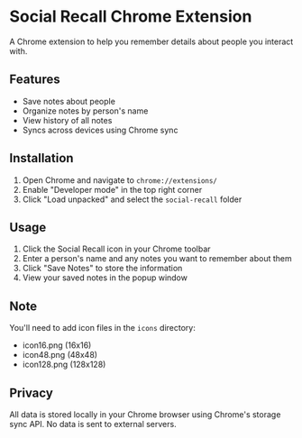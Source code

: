# Social Recall Chrome Extension

A Chrome extension to help you remember details about people you interact with.

## Features
- Save notes about people
- Organize notes by person's name
- View history of all notes
- Syncs across devices using Chrome sync

## Installation
1. Open Chrome and navigate to `chrome://extensions/`
2. Enable "Developer mode" in the top right corner
3. Click "Load unpacked" and select the `social-recall` folder

## Usage
1. Click the Social Recall icon in your Chrome toolbar
2. Enter a person's name and any notes you want to remember about them
3. Click "Save Notes" to store the information
4. View your saved notes in the popup window

## Note
You'll need to add icon files in the `icons` directory:
- icon16.png (16x16)
- icon48.png (48x48)
- icon128.png (128x128)

## Privacy
All data is stored locally in your Chrome browser using Chrome's storage sync API. No data is sent to external servers.
